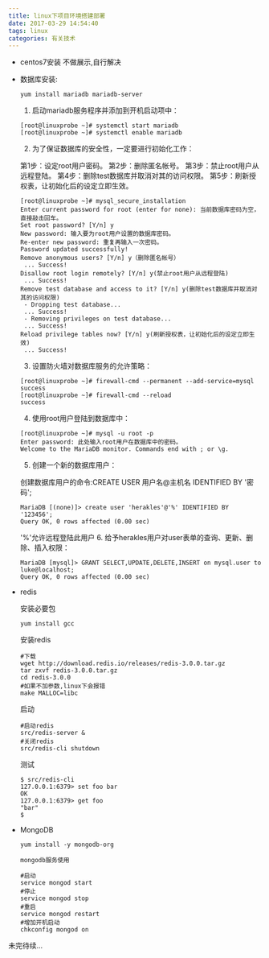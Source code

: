 ```yaml
---
title: linux下项目环境搭建部署
date: 2017-03-29 14:54:40
tags: linux
categories: 有关技术
---
```

- centos7安装
    不做展示,自行解决
- 数据库安装:

    ```
    yum install mariadb mariadb-server
    ```
    1. 启动mariadb服务程序并添加到开机启动项中：
    ```
    [root@linuxprobe ~]# systemctl start mariadb
    [root@linuxprobe ~]# systemctl enable mariadb
    ```
    2. 为了保证数据库的安全性，一定要进行初始化工作：
    
    第1步：设定root用户密码。
    第2步：删除匿名帐号。
    第3步：禁止root用户从远程登陆。
    第4步：删除test数据库并取消对其的访问权限。
    第5步：刷新授权表，让初始化后的设定立即生效。
    ```
    [root@linuxprobe ~]# mysql_secure_installation
    Enter current password for root (enter for none): 当前数据库密码为空，直接敲击回车。
    Set root password? [Y/n] y
    New password: 输入要为root用户设置的数据库密码。
    Re-enter new password: 重复再输入一次密码。
    Password updated successfully!
    Remove anonymous users? [Y/n] y（删除匿名帐号）
     ... Success!
    Disallow root login remotely? [Y/n] y(禁止root用户从远程登陆)
     ... Success!
    Remove test database and access to it? [Y/n] y(删除test数据库并取消对其的访问权限)
     - Dropping test database...
     ... Success!
     - Removing privileges on test database...
     ... Success!
    Reload privilege tables now? [Y/n] y(刷新授权表，让初始化后的设定立即生效)
     ... Success!
     ```
    3. 设置防火墙对数据库服务的允许策略：
    ```
    [root@linuxprobe ~]# firewall-cmd --permanent --add-service=mysql
    success
    [root@linuxprobe ~]# firewall-cmd --reload
    success
    ```
    4. 使用root用户登陆到数据库中：
    ```
    [root@linuxprobe ~]# mysql -u root -p
    Enter password: 此处输入root用户在数据库中的密码。
    Welcome to the MariaDB monitor. Commands end with ; or \g.
    ```
    5. 创建一个新的数据库用户：
    
    创建数据库用户的命令:CREATE USER 用户名@主机名 IDENTIFIED BY '密码';
    ```
    MariaDB [(none)]> create user 'herakles'@'%' IDENTIFIED BY '123456';
    Query OK, 0 rows affected (0.00 sec)
    ```
	'%'允许远程登陆此用户
	6. 给予herakles用户对user表单的查询、更新、删除、插入权限：
	```
	MariaDB [mysql]> GRANT SELECT,UPDATE,DELETE,INSERT on mysql.user to luke@localhost;
	Query OK, 0 rows affected (0.00 sec)
	```
 
- redis

    安装必要包
    ```
    yum install gcc
    ```

	安装redis
	```
	#下载
	wget http://download.redis.io/releases/redis-3.0.0.tar.gz
	tar zxvf redis-3.0.0.tar.gz
	cd redis-3.0.0
	#如果不加参数,linux下会报错
	make MALLOC=libc
	```

	启动
	```
	#启动redis
	src/redis-server &
	#关闭redis
	src/redis-cli shutdown
	```

	测试

    ```
    $ src/redis-cli
    127.0.0.1:6379> set foo bar
    OK
    127.0.0.1:6379> get foo
    "bar"
    $
    ```

- MongoDB

	```
	yum install -y mongodb-org
	```
	```
	mongodb服务使用

	#启动
	service mongod start
	#停止
	service mongod stop
	#重启
	service mongod restart
	#增加开机启动
	chkconfig mongod on
	```

未完待续...

